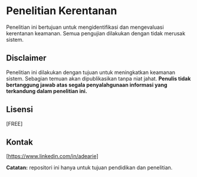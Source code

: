 # Penelitian Kerentanan

Penelitian ini bertujuan untuk mengidentifikasi dan mengevaluasi kerentanan keamanan. Semua pengujian dilakukan dengan tidak merusak sistem.

## Disclaimer

Penelitian ini dilakukan dengan tujuan untuk meningkatkan keamanan sistem. Sebagian temuan akan dipublikasikan tanpa niat jahat. **Penulis tidak bertanggung jawab atas segala penyalahgunaan informasi yang terkandung dalam penelitian ini.**

## Lisensi

[FREE]

## Kontak

[https://www.linkedin.com/in/adearie]

**Catatan:** repositori ini hanya untuk tujuan pendidikan dan penelitian.
